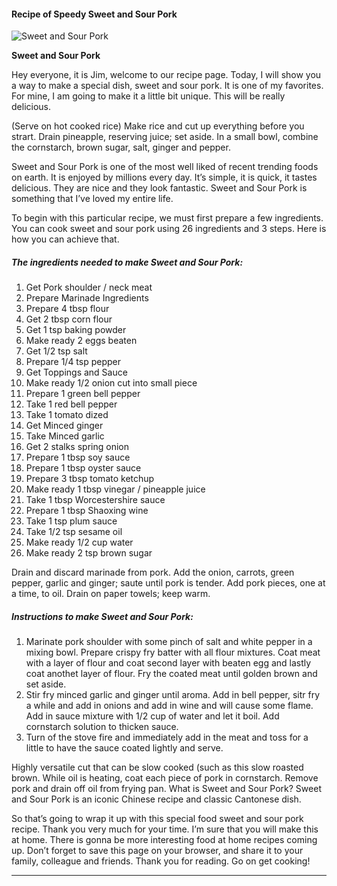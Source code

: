            

#### Recipe of Speedy Sweet and Sour Pork

![Sweet and Sour Pork](https://img-global.cpcdn.com/recipes/d51f0e552744ec74/751x532cq70/sweet-and-sour-pork-recipe-main-photo.jpg)

**Sweet and Sour Pork**

Hey everyone, it is Jim, welcome to our recipe page. Today, I will show you a way to make a special dish, sweet and sour pork. It is one of my favorites. For mine, I am going to make it a little bit unique. This will be really delicious.

(Serve on hot cooked rice) Make rice and cut up everything before you strart. Drain pineapple, reserving juice; set aside. In a small bowl, combine the cornstarch, brown sugar, salt, ginger and pepper.

Sweet and Sour Pork is one of the most well liked of recent trending foods on earth. It is enjoyed by millions every day. It’s simple, it is quick, it tastes delicious. They are nice and they look fantastic. Sweet and Sour Pork is something that I’ve loved my entire life.

To begin with this particular recipe, we must first prepare a few ingredients. You can cook sweet and sour pork using 26 ingredients and 3 steps. Here is how you can achieve that.

##### The ingredients needed to make Sweet and Sour Pork:

1.  Get Pork shoulder / neck meat
2.  Prepare Marinade Ingredients
3.  Prepare 4 tbsp flour
4.  Get 2 tbsp corn flour
5.  Get 1 tsp baking powder
6.  Make ready 2 eggs beaten
7.  Get 1/2 tsp salt
8.  Prepare 1/4 tsp pepper
9.  Get Toppings and Sauce
10.  Make ready 1/2 onion cut into small piece
11.  Prepare 1 green bell pepper
12.  Take 1 red bell pepper
13.  Take 1 tomato dized
14.  Get Minced ginger
15.  Take Minced garlic
16.  Get 2 stalks spring onion
17.  Prepare 1 tbsp soy sauce
18.  Prepare 1 tbsp oyster sauce
19.  Prepare 3 tbsp tomato ketchup
20.  Make ready 1 tbsp vinegar / pineapple juice
21.  Take 1 tbsp Worcestershire sauce
22.  Prepare 1 tbsp Shaoxing wine
23.  Take 1 tsp plum sauce
24.  Take 1/2 tsp sesame oil
25.  Make ready 1/2 cup water
26.  Make ready 2 tsp brown sugar

Drain and discard marinade from pork. Add the onion, carrots, green pepper, garlic and ginger; saute until pork is tender. Add pork pieces, one at a time, to oil. Drain on paper towels; keep warm.

##### Instructions to make Sweet and Sour Pork:

1.  Marinate pork shoulder with some pinch of salt and white pepper in a mixing bowl. Prepare crispy fry batter with all flour mixtures. Coat meat with a layer of flour and coat second layer with beaten egg and lastly coat anothet layer of flour. Fry the coated meat until golden brown and set aside.
2.  Stir fry minced garlic and ginger until aroma. Add in bell pepper, sitr fry a while and add in onions and add in wine and will cause some flame. Add in sauce mixture with 1/2 cup of water and let it boil. Add cornstarch solution to thicken sauce.
3.  Turn of the stove fire and immediately add in the meat and toss for a little to have the sauce coated lightly and serve.

Highly versatile cut that can be slow cooked (such as this slow roasted brown. While oil is heating, coat each piece of pork in cornstarch. Remove pork and drain off oil from frying pan. What is Sweet and Sour Pork? Sweet and Sour Pork is an iconic Chinese recipe and classic Cantonese dish.

So that’s going to wrap it up with this special food sweet and sour pork recipe. Thank you very much for your time. I’m sure that you will make this at home. There is gonna be more interesting food at home recipes coming up. Don’t forget to save this page on your browser, and share it to your family, colleague and friends. Thank you for reading. Go on get cooking!

* * *